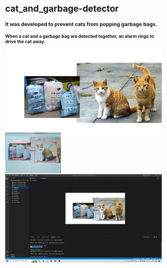 # cat_and_garbage-detector

### It was developed to prevent cats from popping garbage bags.

#### When a cat and a garbage bag are detected together, an alarm rings to drive the cat away.
![jpg_1](./reference/image.png)
![jpg_1](./reference/result.jpg)
![jpg_1](./reference/video.gif)
